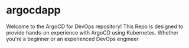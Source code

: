 # argocdapp
Welcome to the ArgoCD for DevOps repository! This Repo is designed to provide hands-on experience with ArgoCD  using Kubernetes. Whether you're a beginner or an experienced DevOps engineer
